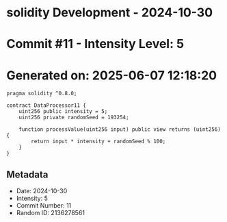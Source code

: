 ﻿# solidity Development - 2024-10-30
# Commit #11 - Intensity Level: 5
# Generated on: 2025-06-07 12:18:20
```solidity
pragma solidity ^0.8.0;

contract DataProcessor11 {
    uint256 public intensity = 5;
    uint256 private randomSeed = 193254;

    function processValue(uint256 input) public view returns (uint256) {
        return input * intensity + randomSeed % 100;
    }
}
```
## Metadata
- Date: 2024-10-30
- Intensity: 5
- Commit Number: 11
- Random ID: 2136278561
